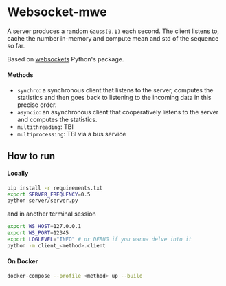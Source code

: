 # Websocket-mwe
A server produces a random `Gauss(0,1)` each second. The client listens to,
cache the number in-memory and compute mean and std of the sequence so far.

Based on [websockets](https://github.com/python-websockets/websockets) Python's package.

#### Methods
* `synchro`: a synchronous client that listens to the server, computes
the statistics and then goes back to listening to the incoming data in this 
precise order.
* `asyncio`: an asynchronous client that cooperatively listens to the
server and computes the statistics.
* `multithreading`: TBI
* `multiprocessing`: TBI via a bus service

## How to run

#### Locally
```bash
pip install -r requirements.txt
export SERVER_FREQUENCY=0.5
python server/server.py
```
and in another terminal session
```bash
export WS_HOST=127.0.0.1
export WS_PORT=12345
export LOGLEVEL="INFO" # or DEBUG if you wanna delve into it
python -m client_<method>.client
```

#### On Docker
```bash
docker-compose --profile <method> up --build
```
